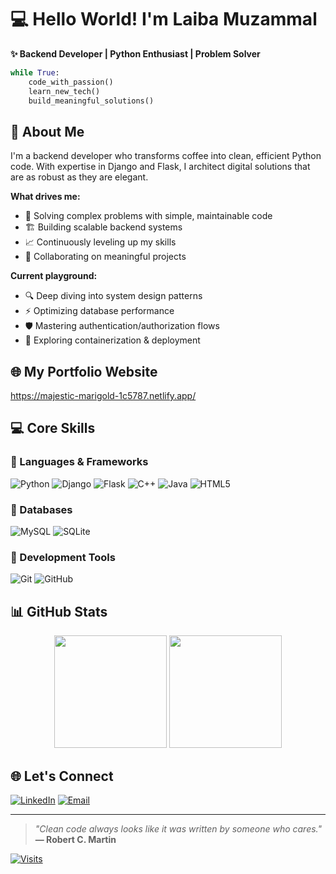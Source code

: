 # 💻 Hello World! I'm Laiba Muzammal 

**✨ Backend Developer | Python Enthusiast | Problem Solver**

```python
while True:
    code_with_passion()
    learn_new_tech()
    build_meaningful_solutions()
```

## 🚀 About Me

I'm a backend developer who transforms coffee into clean, efficient Python code. With expertise in Django and Flask, I architect digital solutions that are as robust as they are elegant.

**What drives me:**
- 🧩 Solving complex problems with simple, maintainable code
- 🏗️ Building scalable backend systems
- 📈 Continuously leveling up my skills
- 🤝 Collaborating on meaningful projects

**Current playground:**
- 🔍 Deep diving into system design patterns
- ⚡ Optimizing database performance
- 🛡️ Mastering authentication/authorization flows
- 🚢 Exploring containerization & deployment

## 🌐 My Portfolio Website
https://majestic-marigold-1c5787.netlify.app/


## 💻 Core Skills

### 📌 Languages & Frameworks
![Python](https://img.shields.io/badge/Python-3776AB?logo=python&logoColor=white)
![Django](https://img.shields.io/badge/Django-092E20?logo=django&logoColor=white)
![Flask](https://img.shields.io/badge/Flask-000000?logo=flask)
![C++](https://img.shields.io/badge/C++-00599C?logo=c%2B%2B&logoColor=white)
![Java](https://img.shields.io/badge/Java-ED8B00?logo=openjdk&logoColor=white)
![HTML5](https://img.shields.io/badge/HTML5-E34F26?logo=html5&logoColor=white)

### 📌 Databases
![MySQL](https://img.shields.io/badge/MySQL-4479A1?logo=mysql&logoColor=white)
![SQLite](https://img.shields.io/badge/SQLite-003B57?logo=sqlite&logoColor=white)

### 📌 Development Tools
![Git](https://img.shields.io/badge/Git-F05033?logo=git&logoColor=white)
![GitHub](https://img.shields.io/badge/GitHub-181717?logo=github)

## 📊 GitHub Stats
<div align="center">
  <img height="180em" src="https://github-readme-stats.vercel.app/api?username=Laiba-Muzammal&show_icons=true&theme=radical&hide_border=true"/>
  <img height="180em" src="https://github-readme-stats.vercel.app/api/top-langs/?username=Laiba-Muzammal&layout=compact&theme=radical&hide_border=true"/>
</div>

## 🌐 Let's Connect
[![LinkedIn](https://img.shields.io/badge/LinkedIn-Connect-blue?logo=linkedin)](https://linkedin.com/in/Laiba-Muzammal)
[![Email](https://img.shields.io/badge/Email-laibamuzammal7@gmail.com-red?logo=gmail)](mailto:laibamuzammal7@gmail.com)

---

> *"Clean code always looks like it was written by someone who cares."*  
> **— Robert C. Martin**

[![Visits](https://visitor-badge.laobi.icu/badge?page_id=Laiba-Muzammal.Laiba-Muzammal)](https://github.com/Laiba-Muzammal)
